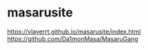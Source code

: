 # masarusite
https://vlayerrt.github.io/masarusite/index.html <br>
https://github.com/Da1monMasa/MasaruGang
